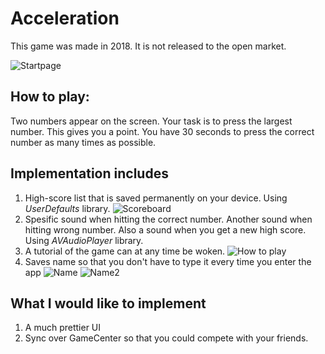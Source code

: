 # Acceleration

This game was made in 2018. It is not released to the open market.

![Startpage](https://github.com/ludvigloite/Acceleration-iOS-App/blob/master/images/startpage.png)

## How to play:
Two numbers appear on the screen. Your task is to press the largest number. This gives you a point. You have 30 seconds to press 
the correct number as many times as possible.

## Implementation includes
1. High-score list that is saved permanently on your device. Using *UserDefaults* library.
![Scoreboard](https://github.com/ludvigloite/Acceleration-iOS-App/blob/master/images/scoreboard.png)
2. Spesific sound when hitting the correct number. Another sound when hitting wrong number. Also a sound when you get a new high score. Using *AVAudioPlayer* library.
3. A tutorial of the game can at any time be woken.
![How to play](https://github.com/ludvigloite/Acceleration-iOS-App/blob/master/images/how_to_play.png)
4. Saves name so that you don't have to type it every time you enter the app
![Name](https://github.com/ludvigloite/Acceleration-iOS-App/blob/master/images/name.png)
![Name2](https://github.com/ludvigloite/Acceleration-iOS-App/blob/master/images/name2.png)


## What I would like to implement
1. A much prettier UI
2. Sync over GameCenter so that you could compete with your friends.
